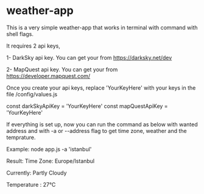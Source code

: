 # weather-app
This is a very simple weather-app that works in terminal with command with shell flags.

It requires 2 api keys,

1- DarkSky api key. You can get your from https://darksky.net/dev

2- MapQuest api key. You can get your from https://developer.mapquest.com/

Once you create your api keys, replace 'YourKeyHere' with your keys in the file /config/values.js

const darkSkyApiKey = 'YourKeyHere'
const mapQuestApiKey = 'YourKeyHere'

If everything is set up, now you can run the command as below with wanted address 
and with -a or --address flag to get time zone, weather and the temprature.

Example:
node app.js -a 'istanbul'


Result:
Time Zone: Europe/Istanbul

Currently: Partly Cloudy

Temperature : 27°C
